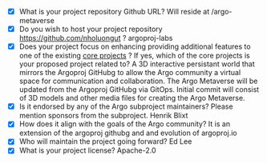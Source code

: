 - [x] What is your project repository Github URL?
 Will reside at /argo-metaverse
- [x] Do you wish to host your project repository  https://github.com/nholuongut ?
 argoproj-labs
- [x] Does your project focus on enhancing providing additional features to one of the existing [core
 projects](https://github.com/nholuongut/argoproj#what-is-argoproj) ? If yes, which of the core projects is your proposed project related to?
 A 3D interactive persistant world that mirrors the Argoproj GitHubg to allow the Argo community a virtual space for communication and collaboration. The Argo Metaverse will be updated from the Argoproj GitHubg via GitOps.
 Initial commit will consist of 3D models and other media files for creating the Argo Metaverse.
- [x] Is it endorsed by any of the Argo subproject maintainers? Please mention sponsors from the subproject.
   Henrik Blixt
- [x] How does it align with the goals of the Argo community?
 It is an extension of the argoproj githubg and and evolution of argoproj.io
- [x] Who will maintain the project going forward?
 Ed Lee
- [x] What is your project license?
 Apache-2.0
